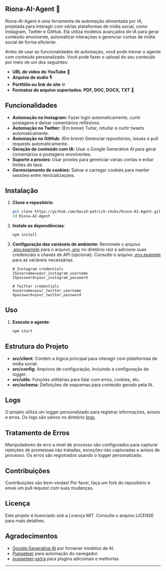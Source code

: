 ## Riona-AI-Agent 🌸

Riona-AI-Agent é uma ferramenta de automação alimentada por IA, projetada para interagir com várias plataformas de mídia social, como Instagram, Twitter e GitHub. Ela utiliza modelos avançados de IA para gerar conteúdo envolvente, automatizar interações e gerenciar contas de mídia social de forma eficiente.

Antes de usar as funcionalidades de automação, você pode treinar o agente com conteúdo personalizado. Você pode fazer o upload do seu conteúdo por meio de um dos seguintes:

- **URL de vídeo do YouTube** 🎥
- **Arquivo de áudio** 🎙️
- **Portfólio ou link do site** 🌐
- **Formatos de arquivo suportados: PDF, DOC, DOCX, TXT** 📄

## Funcionalidades

- **Automação no Instagram:** Fazer login automaticamente, curtir postagens e deixar comentários reflexivos.
- **Automação no Twitter:** (Em breve) Tuitar, retuitar e curtir tweets automaticamente.
- **Automação no GitHub:** (Em breve) Gerenciar repositórios, issues e pull requests automaticamente.
- **Geração de conteúdo com IA:** Usar o Google Generative AI para gerar comentários e postagens envolventes.
- **Suporte a proxies:** Usar proxies para gerenciar várias contas e evitar limites de taxa.
- **Gerenciamento de cookies:** Salvar e carregar cookies para manter sessões entre reinicializações.

## Instalação

1. **Clone o repositório**:
    ```sh
    git clone https://github.com/david-patrick-chuks/Riona-AI-Agent.git
    cd Riona-AI-Agent
    ```

2. **Instale as dependências**:
    ```sh
    npm install
    ```

3. **Configuração das variáveis de ambiente**:
    Renomeie o arquivo [.env.example](http://_vscodecontentref_/1) para o arquivo [.env](http://_vscodecontentref_/1)  no diretório raiz e adicione suas credenciais e chaves de API (opcional). Consulte o arquivo [.env.example](http://_vscodecontentref_/2) para as variáveis necessárias.
    ```dotenv
    # Instagram credentials
    IGusername=your_instagram_username
    IGpassword=your_instagram_password

    # Twitter credentials
    Xusername=your_twitter_username
    Xpassword=your_twitter_password

    ```

## Uso

1. **Execute o agente**:
    ```sh
    npm start
    ```

<!-- 2. **Execute o agente do Twitter** (Em breve):
    ```sh
    npm run start:twitter
    ```

3. **Execute o agente do GitHub** (Em breve):
    ```sh
    npm run start:github
    ``` -->

## Estrutura do Projeto

- **src/client**: Contém a lógica principal para interagir com plataformas de mídia social.
- **src/config**: Arquivos de configuração, incluindo a configuração do logger.
- **src/utils**: Funções utilitárias para lidar com erros, cookies, etc.
- **src/schema**: Definições de esquemas para conteúdo gerado pela IA.

## Logs

O projeto utiliza um logger personalizado para registrar informações, avisos e erros. Os logs são salvos no diretório [logs](http://_vscodecontentref_/3).

## Tratamento de Erros

Manipuladores de erro a nível de processo são configurados para capturar rejeições de promessas não tratadas, exceções não capturadas e avisos de processo. Os erros são registrados usando o logger personalizado.

## Contribuições

Contribuições são bem-vindas! Por favor, faça um fork do repositório e envie um pull request com suas mudanças.

## Licença

Este projeto é licenciado sob a Licença MIT. Consulte o arquivo LICENSE para mais detalhes.

## Agradecimentos

- [Google Generative AI](https://ai.google/tools/) por fornecer modelos de AI.
- [Puppeteer](https://github.com/puppeteer/puppeteer) para automação do navegador.
- [puppeteer-extra](https://github.com/berstend/puppeteer-extra) para plugins adicionais e melhorias


---
